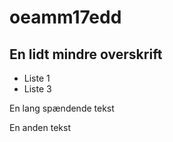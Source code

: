 # oeamm17edd

## En lidt mindre overskrift

+ Liste 1
+ Liste 3

En lang spændende tekst

En anden tekst
